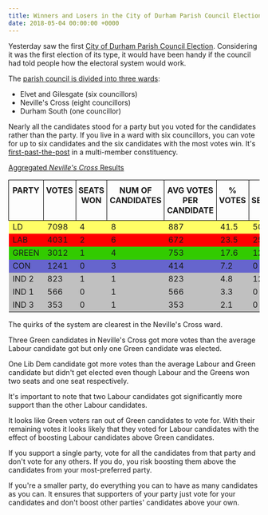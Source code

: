 ```yaml
---
title: Winners and Losers in the City of Durham Parish Council Election
date: 2018-05-04 00:00:00 +0000
---
```

Yesterday saw the first [City of Durham Parish Council Election](https://www.durham.gov.uk/durhamcityelection). Considering it was the first election of its type, it would have been handy if the council had told people how the electoral system would work.

The [parish council is divided into three wards](https://www.durham.gov.uk/media/24199/Community-Governance-Review-City-of-Durham-Parish-Boundary-and-Wards/pdf/CityOfDurhamParishBoundaryAndWards2017.pdf):

* Elvet and Gilesgate (six councillors)
* Neville's Cross (eight councillors)
* Durham South (one councillor)

Nearly all the candidates stood for a party but you voted for the candidates rather than the party. If you live in a ward with six councillors, you can vote for up to six candidates and the six candidates with the most votes win. It's [first-past-the-post](https://en.wikipedia.org/wiki/First-past-the-post_voting) in a multi-member constituency.

[Aggregated _Neville's Cross_ Results](http://www.durham.gov.uk/media/24669/Declaration-of-Result-City-of-Durham-Parish-Nevilles-Cross-Ward/pdf/DeclarationOfResult-CityOfDurhamNevillesCrossWard1.pdf)

<style type="text/css">
.tg {
    /* border-collapse: collapse;
    border-spacing: 0; */
}

.tg td {
    /* overflow: hidden;
    word-break: normal;
    border-color: black; */
}

.tg th {
    padding: 10px 5px;
    border-style: solid;
    border-width: 1px;
    /* overflow: hidden; */
    word-break: normal;
    border-color: black;
}

.tg .tg-2ag8 {
    background-color: #6665cd;
    vertical-align: top
}

.tg .tg-9hbo {
    font-weight: bold;
    vertical-align: top
}

.tg .tg-4hfa {
    background-color: #fffe65;
    vertical-align: top
}

.tg .tg-q9qv {
    background-color: #fe0000;
    vertical-align: top
}

.tg .tg-y0xi {
    background-color: #32cb00;
    vertical-align: top
}

.tg .tg-le8v {
    background-color: #c0c0c0;
    vertical-align: top
}

</style>
<table class="tg table-responsive">
  <tr>
    <th class="tg-9hbo">PARTY</th>
    <th class="tg-9hbo">VOTES</th>
    <th class="tg-9hbo">SEATS WON</th>
    <th class="tg-9hbo">NUM OF CANDIDATES</th>
    <th class="tg-9hbo">AVG VOTES PER CANDIDATE</th>
    <th class="tg-9hbo">% VOTES</th>
    <th class="tg-9hbo">% SEATS</th>
  </tr>
  <tr>
    <td class="tg-4hfa">LD</td>
    <td class="tg-4hfa">7098</td>
    <td class="tg-4hfa">4</td>
    <td class="tg-4hfa">8</td>
    <td class="tg-4hfa">887</td>
    <td class="tg-4hfa">41.5</td>
    <td class="tg-4hfa">50</td>
  </tr>
  <tr>
    <td class="tg-q9qv">LAB</td>
    <td class="tg-q9qv">4031</td>
    <td class="tg-q9qv">2</td>
    <td class="tg-q9qv">6</td>
    <td class="tg-q9qv">672</td>
    <td class="tg-q9qv">23.5</td>
    <td class="tg-q9qv">25</td>
  </tr>
  <tr>
    <td class="tg-y0xi">GREEN</td>
    <td class="tg-y0xi">3012</td>
    <td class="tg-y0xi">1</td>
    <td class="tg-y0xi">4</td>
    <td class="tg-y0xi">753</td>
    <td class="tg-y0xi">17.6</td>
    <td class="tg-y0xi">12.5</td>
  </tr>
  <tr>
    <td class="tg-2ag8">CON</td>
    <td class="tg-2ag8">1241</td>
    <td class="tg-2ag8">0</td>
    <td class="tg-2ag8">3</td>
    <td class="tg-2ag8">414</td>
    <td class="tg-2ag8">7.2</td>
    <td class="tg-2ag8">0</td>
  </tr>
  <tr>
    <td class="tg-le8v">IND 2</td>
    <td class="tg-le8v">823</td>
    <td class="tg-le8v">1</td>
    <td class="tg-le8v">1</td>
    <td class="tg-le8v">823</td>
    <td class="tg-le8v">4.8</td>
    <td class="tg-le8v">12.5</td>
  </tr>
  <tr>
    <td class="tg-le8v">IND 1</td>
    <td class="tg-le8v">566</td>
    <td class="tg-le8v">0</td>
    <td class="tg-le8v">1</td>
    <td class="tg-le8v">566</td>
    <td class="tg-le8v">3.3</td>
    <td class="tg-le8v">0</td>
  </tr>
  <tr>
    <td class="tg-le8v">IND 3</td>
    <td class="tg-le8v">353</td>
    <td class="tg-le8v">0</td>
    <td class="tg-le8v">1</td>
    <td class="tg-le8v">353</td>
    <td class="tg-le8v">2.1</td>
    <td class="tg-le8v">0</td>
  </tr>
</table>

The quirks of the system are clearest in the Neville's Cross ward.

Three Green candidates in Neville's Cross got more votes than the average Labour candidate got but only one Green candidate was elected.

One Lib Dem candidate got more votes than the average Labour and Green candidate but didn't get elected even though Labour and the Greens won two seats and one seat respectively.

It's important to note that two Labour candidates got significantly more support than the other Labour candidates.

It looks like Green voters ran out of Green candidates to vote for. With their remaining votes it looks likely that they voted for Labour candidates with the effect of boosting Labour candidates above Green candidates. 

If you support a single party, vote for all the candidates from that party and don't vote for any others. If you do, you risk boosting them above the candidates from your most-preferred party.

If you're a smaller party, do everything you can to have as many candidates as you can. It ensures that supporters of your party just vote for your candidates and don't boost other parties' candidates above your own.